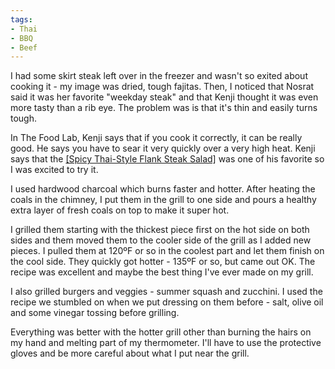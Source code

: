 ```yaml
---
tags:
- Thai
- BBQ
- Beef
---
```

I had some skirt steak left over in the freezer and wasn't so exited about cooking it - my image was dried, tough fajitas. Then, I noticed that Nosrat said it was her favorite "weekday steak" and that Kenji thought it was even more tasty than a rib eye. The problem was is that it's thin and easily turns tough.

In The Food Lab, Kenji says that if you cook it correctly, it can be really good. He says you have to sear it very quickly over a very high heat. Kenji says that the [[Spicy Thai-Style Flank Steak Salad]](/recipes/The-Food-Lab---Spicy-Thai-Style-Flank-Steak-Salad.html) was one of his favorite so I was excited to try it.

I used hardwood charcoal which burns faster and hotter. After heating the coals in the chimney, I put them in the grill to one side and pours a healthy extra layer of fresh coals on top to make it super hot.

I grilled them starting with the thickest piece first on the hot side on both sides and them moved them to the cooler side of the grill as I added new pieces. I pulled them at 120ºF or so in the coolest part and let them finish on the cool side. They quickly got hotter - 135ºF or so, but came out OK. The recipe was excellent and maybe the best thing I've ever made on my grill.

I also grilled burgers and veggies - summer squash and zucchini. I used the recipe we stumbled on when we put dressing on them before - salt, olive oil and some vinegar tossing before grilling.

Everything was better with the hotter grill other than burning the hairs on my hand and melting part of my thermometer. I'll have to use the protective gloves and be more careful about what I put near the grill.